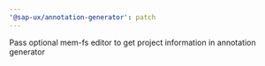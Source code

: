 ```yaml
---
'@sap-ux/annotation-generator': patch
---
```


Pass optional mem-fs editor to get project information in annotation generator
